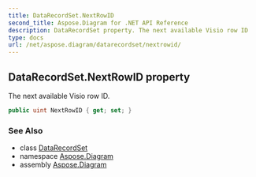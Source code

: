 ```yaml
---
title: DataRecordSet.NextRowID
second_title: Aspose.Diagram for .NET API Reference
description: DataRecordSet property. The next available Visio row ID
type: docs
url: /net/aspose.diagram/datarecordset/nextrowid/
---
```

## DataRecordSet.NextRowID property

The next available Visio row ID.

```csharp
public uint NextRowID { get; set; }
```

### See Also

* class [DataRecordSet](../)
* namespace [Aspose.Diagram](../../datarecordset/)
* assembly [Aspose.Diagram](../../../)


